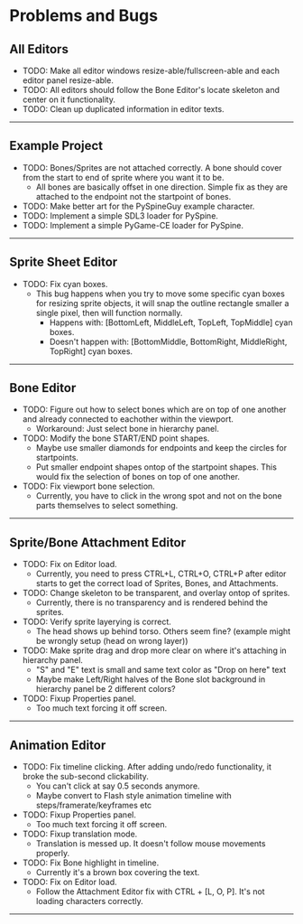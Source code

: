 # Problems and Bugs

## All Editors
* TODO: Make all editor windows resize-able/fullscreen-able and each editor panel resize-able.
* TODO: All editors should follow the Bone Editor's locate skeleton and center on it functionality.
* TODO: Clean up duplicated information in editor texts.
---

## Example Project
* TODO: Bones/Sprites are not attached correctly. A bone should cover from the start to end of sprite where you want it to be.
  * All bones are basically offset in one direction. Simple fix as they are attached to the endpoint not the startpoint of bones.
* TODO: Make better art for the PySpineGuy example character.
* TODO: Implement a simple SDL3 loader for PySpine.
* TODO: Implement a simple PyGame-CE loader for PySpine.
  
---

## Sprite Sheet Editor
* TODO: Fix cyan boxes.
  * This bug happens when you try to move some specific cyan boxes for resizing sprite objects, it will snap the outline rectangle smaller a single pixel, then will function normally.
    * Happens with: [BottomLeft, MiddleLeft, TopLeft, TopMiddle] cyan boxes.
    * Doesn't happen with: [BottomMiddle, BottomRight, MiddleRight, TopRight] cyan boxes.
---

## Bone Editor
* TODO: Figure out how to select bones which are on top of one another and already connected to eachother within the viewport.
  * Workaround: Just select bone in hierarchy panel.
* TODO: Modify the bone START/END point shapes.
  * Maybe use smaller diamonds for endpoints and keep the circles for startpoints.
  * Put smaller endpoint shapes ontop of the startpoint shapes. This would fix the selection of bones on top of one another.
* TODO: Fix viewport bone selection.
  * Currently, you have to click in the wrong spot and not on the bone parts themselves to select something.
---

## Sprite/Bone Attachment Editor
* TODO: Fix on Editor load.
  * Currently, you need to press CTRL+L, CTRL+O, CTRL+P after editor starts to get the correct load of Sprites, Bones, and Attachments.
* TODO: Change skeleton to be transparent, and overlay ontop of sprites.
  * Currently, there is no transparency and is rendered behind the sprites.
* TODO: Verify sprite layerying is correct.
  * The head shows up behind torso. Others seem fine? (example might be wrongly setup (head on wrong layer))
* TODO: Make sprite drag and drop more clear on where it's attaching in hierarchy panel.
  * "S" and "E" text is small and same text color as "Drop on here" text
  * Maybe make Left/Right halves of the Bone slot background in hierarchy panel be 2 different colors?
* TODO: Fixup Properties panel.
  * Too much text forcing it off screen.
---

## Animation Editor
* TODO: Fix timeline clicking. After adding undo/redo functionality, it broke the sub-second clickability.
  * You can't click at say 0.5 seconds anymore.
  * Maybe convert to Flash style animation timeline with steps/framerate/keyframes etc
* TODO: Fixup Properties panel.
  * Too much text forcing it off screen.
* TODO: Fixup translation mode.
  * Translation is messed up. It doesn't follow mouse movements properly.
* TODO: Fix Bone highlight in timeline.
  * Currently it's a brown box covering the text.
* TODO: Fix on Editor load.
  * Follow the Attachment Editor fix with CTRL + [L, O, P]. It's not loading characters correctly.
---
